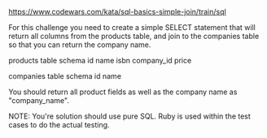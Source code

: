 https://www.codewars.com/kata/sql-basics-simple-join/train/sql

For this challenge you need to create a simple SELECT statement that will return all columns from the products table, and join to the companies table so that you can return the company name.

products table schema
id
name
isbn
company_id
price

companies table schema
id
name

You should return all product fields as well as the company name as "company_name".

NOTE: You're solution should use pure SQL. Ruby is used within the test cases to do the actual testing.
